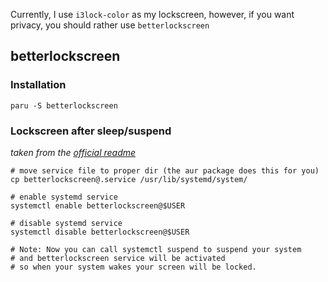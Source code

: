 Currently, I use `i3lock-color` as my lockscreen, however, if you want privacy, you should rather use `betterlockscreen`

## betterlockscreen
### Installation
```
paru -S betterlockscreen
```

### Lockscreen after sleep/suspend
_taken from the [official readme](https://github.com/betterlockscreen/betterlockscreen#systemd-service-lockscreen-after-sleepsuspend)_

```
# move service file to proper dir (the aur package does this for you)
cp betterlockscreen@.service /usr/lib/systemd/system/

# enable systemd service
systemctl enable betterlockscreen@$USER

# disable systemd service
systemctl disable betterlockscreen@$USER

# Note: Now you can call systemctl suspend to suspend your system
# and betterlockscreen service will be activated
# so when your system wakes your screen will be locked.
```
